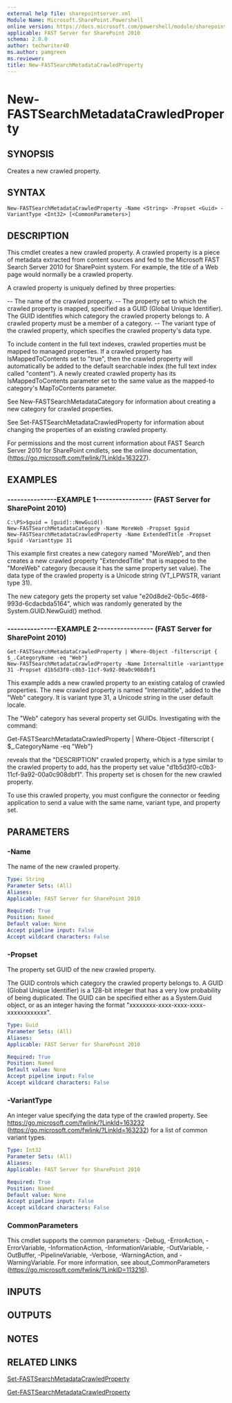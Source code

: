```yaml
---
external help file: sharepointserver.xml
Module Name: Microsoft.SharePoint.Powershell
online version: https://docs.microsoft.com/powershell/module/sharepoint-server/new-fastsearchmetadatacrawledproperty
applicable: FAST Server for SharePoint 2010
schema: 2.0.0
author: techwriter40
ms.author: pamgreen
ms.reviewer: 
title: New-FASTSearchMetadataCrawledProperty
---
```


# New-FASTSearchMetadataCrawledProperty

## SYNOPSIS
Creates a new crawled property.

## SYNTAX

```
New-FASTSearchMetadataCrawledProperty -Name <String> -Propset <Guid> -VariantType <Int32> [<CommonParameters>]
```

## DESCRIPTION
This cmdlet creates a new crawled property.
A crawled property is a piece of metadata extracted from content sources and fed to the Microsoft FAST Search Server 2010 for SharePoint system.
For example, the title of a Web page would normally be a crawled property.

A crawled property is uniquely defined by three properties:

-- The name of the crawled property.
-- The property set to which the crawled property is mapped, specified as a GUID (Global Unique Identifier). The GUID identifies which category the crawled property belongs to. A crawled property must be a member of a category.
-- The variant type of the crawled property, which specifies the crawled property's data type.

To include content in the full text indexes, crawled properties must be mapped to managed properties. 
If a crawled property has IsMappedToContents set to "true", then the crawled property will automatically be added to the default searchable index (the full text index called "content").
A newly created crawled property has its IsMappedToContents parameter set to the same value as the mapped-to category's MapToContents parameter.

See New-FASTSearchMetadataCategory for information about creating a new category for crawled properties.

See Set-FASTSearchMetadataCrawledProperty for information about changing the properties of an existing crawled property.

For permissions and the most current information about FAST Search Server 2010 for SharePoint cmdlets, see the online documentation, (https://go.microsoft.com/fwlink/?LinkId=163227).

## EXAMPLES

### ---------------EXAMPLE 1----------------- (FAST Server for SharePoint 2010)
```
C:\PS>$guid = [guid]::NewGuid()
New-FASTSearchMetadataCategory -Name MoreWeb -Propset $guid
New-FASTSearchMetadataCrawledProperty -Name ExtendedTitle -Propset $guid -Varianttype 31
```

This example first creates a new category named "MoreWeb", and then creates a new crawled property "ExtendedTitle" that is mapped to the "MoreWeb" category (because it has the same property set value).
The data type of the crawled property is a Unicode string (VT_LPWSTR, variant type 31).

The new category gets the property set value "e20d8de2-0b5c-46f8-993d-6cdacbda5164", which was randomly generated by the System.GUID.NewGuid() method.

### ---------------EXAMPLE 2----------------- (FAST Server for SharePoint 2010)
```
Get-FASTSearchMetadataCrawledProperty | Where-Object -filterscript { $_.CategoryName -eq "Web"}
New-FASTSearchMetadataCrawledProperty -Name Internaltitle -varianttype 31 -Propset d1b5d3f0-c0b3-11cf-9a92-00a0c908dbf1
```

This example adds a new crawled property to an existing catalog of crawled properties.
The new crawled property is named "Internaltitle", added to the "Web" category.
It is variant type 31, a Unicode string in the user default locale.

The "Web" category has several property set GUIDs.
Investigating with the command:

Get-FASTSearchMetadataCrawledProperty | Where-Object -filterscript { $_.CategoryName -eq "Web"}

reveals that the "DESCRIPTION" crawled property, which is a type similar to the crawled property to add, has the property set value "d1b5d3f0-c0b3-11cf-9a92-00a0c908dbf1".
This property set is chosen for the new crawled property.

To use this crawled property, you must configure the connector or feeding application to send a value with the same name, variant type, and property set.

## PARAMETERS

### -Name
The name of the new crawled property.

```yaml
Type: String
Parameter Sets: (All)
Aliases: 
Applicable: FAST Server for SharePoint 2010

Required: True
Position: Named
Default value: None
Accept pipeline input: False
Accept wildcard characters: False
```

### -Propset
The property set GUID of the new crawled property.

The GUID controls which category the crawled property belongs to.
A GUID (Global Unique Identifier) is a 128-bit integer that has a very low probability of being duplicated.
The GUID can be specified either as a System.Guid object, or as an integer having the format "xxxxxxxx-xxxx-xxxx-xxxx-xxxxxxxxxxxx".

```yaml
Type: Guid
Parameter Sets: (All)
Aliases: 
Applicable: FAST Server for SharePoint 2010

Required: True
Position: Named
Default value: None
Accept pipeline input: False
Accept wildcard characters: False
```

### -VariantType
An integer value specifying the data type of the crawled property.
See https://go.microsoft.com/fwlink/?LinkId=163232 (https://go.microsoft.com/fwlink/?LinkId=163232) for a list of common variant types.

```yaml
Type: Int32
Parameter Sets: (All)
Aliases: 
Applicable: FAST Server for SharePoint 2010

Required: True
Position: Named
Default value: None
Accept pipeline input: False
Accept wildcard characters: False
```

### CommonParameters
This cmdlet supports the common parameters: -Debug, -ErrorAction, -ErrorVariable, -InformationAction, -InformationVariable, -OutVariable, -OutBuffer, -PipelineVariable, -Verbose, -WarningAction, and -WarningVariable. For more information, see about_CommonParameters (https://go.microsoft.com/fwlink/?LinkID=113216).

## INPUTS

## OUTPUTS

## NOTES

## RELATED LINKS

[Set-FASTSearchMetadataCrawledProperty](Set-FASTSearchMetadataCrawledProperty.md)

[Get-FASTSearchMetadataCrawledProperty](Get-FASTSearchMetadataCrawledProperty.md)

